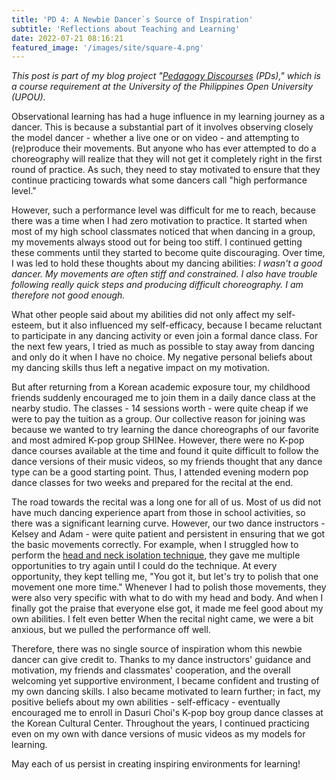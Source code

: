 ```yaml
---
title: 'PD 4: A Newbie Dancer`s Source of Inspiration'
subtitle: 'Reflections about Teaching and Learning'
date: 2022-07-21 08:16:21
featured_image: '/images/site/square-4.png'
---
```

*This post is part of my blog project "[Pedagogy Discourses](https://www.pedagogydiscs.wordpress.com) (PDs)," which is a course requirement at the University of the Philippines Open University (UPOU).*

Observational learning has had a huge influence in my learning journey as a dancer. This is because a substantial part of it involves observing closely the model dancer - whether a live one or on video - and attempting to (re)produce their movements. But anyone who has ever attempted to do a choreography will realize that they will not get it completely right in the first round of practice. As such, they need to stay motivated to ensure that they continue practicing towards what some dancers call "high performance level."

However, such a performance level was difficult for me to reach, because there was a time when I had zero motivation to practice. It started when most of my high school classmates noticed that when dancing in a group, my movements always stood out for being too stiff. I continued getting these comments until they started to become quite discouraging. Over time, I was led to hold these thoughts about my dancing abilities: *I wasn't a good dancer. My movements are often stiff and constrained. I also have trouble following really quick steps and producing difficult choreography. I am therefore not good enough.* 

What other people said about my abilities did not only affect my self-esteem, but it also influenced my self-efficacy, because I became reluctant to participate in any dancing activity or even join a formal dance class. For the next few years, I tried as much as possible to stay away from dancing and only do it when I have no choice. My negative personal beliefs about my dancing skills thus left a negative impact on my motivation.

But after returning from a Korean academic exposure tour, my childhood friends suddenly encouraged me to join them in a daily dance class at the nearby studio. The classes - 14 sessions worth - were quite cheap if we were to pay the tuition as a group. Our collective reason for joining was because we wanted to try learning the dance choreographs of our favorite and most admired K-pop group SHINee. However, there were no K-pop dance courses available at the time and found it quite difficult to follow the dance versions of their music videos, so my friends thought that any dance type can be a good starting point. Thus, I attended evening modern pop dance classes for two weeks and prepared for the recital at the end. 

The road towards the recital was a long one for all of us. Most of us did not have much dancing experience apart from those in school activities, so there was a significant learning curve. However, our two dance instructors - Kelsey and Adam - were quite patient and persistent in ensuring that we got the basic movements correctly. For example, when I struggled how to perform the [head and neck isolation technique](https://www.youtube.com/v_jinXYrpQE), they gave me multiple opportunities to try again until I could do the technique. At every opportunity, they kept telling me, "You got it, but let's try to polish that one movement one more time." Whenever I had to polish those movements, they were also very specific with what to do with my head and body. And when I finally got the praise that everyone else got, it made me feel good about my own abilities. I felt even better When the recital night came, we were a bit anxious, but we pulled the performance off well.

Therefore, there was no single source of inspiration whom this newbie dancer can give credit to. Thanks to my dance instructors' guidance and motivation, my friends and classmates' cooperation, and the overall welcoming yet supportive environment, I became confident and trusting of my own dancing skills. I also became motivated to learn further; in fact, my positive beliefs about my own abilities - self-efficacy - eventually encouraged me to enroll in Dasuri Choi's K-pop boy group dance classes at the Korean Cultural Center. Throughout the years, I continued practicing even on my own with dance versions of music videos as my models for learning. 

May each of us persist in creating inspiring environments for learning!